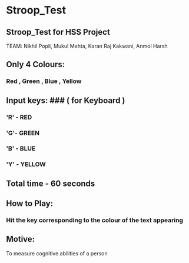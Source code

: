 # Stroop_Test
Stroop_Test for HSS Project
-
TEAM: Nikhil Popli, Mukul Mehta, Karan Raj Kakwani, Anmol Harsh

## Only 4 Colours:
### Red , Green , Blue , Yellow

## Input keys: ### ( for Keyboard )
### 'R' - RED
### 'G'- GREEN
### 'B' - BLUE
### 'Y' - YELLOW

## Total time - 60 seconds

## How to Play:
### Hit the key corresponding to the colour of the text appearing

## Motive:
To measure cognitive abilities of a person

